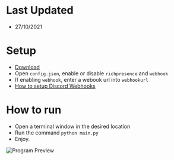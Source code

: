 # Last Updated
* 27/10/2021
# Setup
* [Download](https://github.com/pixelsnm/name/releases/tag/Full)
* Open `config.json`, enable or disable `richpresence` and `webhook`
* If enabling `webhook`, enter a webook url into `webhookurl`
* [How to setup Discord Webhooks](https://support.discord.com/hc/en-us/articles/228383668-Intro-to-Webhooks)
# How to run
* Open a terminal window in the desired location
* Run the command `python main.py`
* Enjoy.

![Program Preview](https://imgur.com/ylpO1R3)
